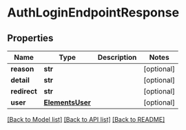 # AuthLoginEndpointResponse

## Properties

Name | Type | Description | Notes
------------ | ------------- | ------------- | -------------
**reason** | **str** |  | [optional] 
**detail** | **str** |  | [optional] 
**redirect** | **str** |  | [optional] 
**user** | [**ElementsUser**](ElementsUser.md) |  | [optional] 

[[Back to Model list]](../#documentation-for-models) [[Back to API list]](../#documentation-for-api-endpoints) [[Back to README]](../)


